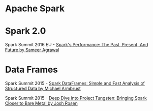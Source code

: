 # Apache Spark

# Spark 2.0
Spark Summit 2016 EU - [Spark's Performance: The Past, Present, And Future by Sameer Agrawal](https://spark-summit.org/eu-2016/events/sparks-performance-the-past-present-and-future/)

# Data Frames

Spark Summit 2015 - [Spark DataFrames: Simple and Fast Analysis of Structured Data by Michael Armbrust](https://spark-summit.org/2015/speakers/michael-armbrust/)

Spark Summit 2015 - [Deep Dive into Project Tungsten: Bringing Spark Closer to Bare Metal by Josh Rosen](https://spark-summit.org/2015/events/deep-dive-into-project-tungsten-bringing-spark-closer-to-bare-metal/)


